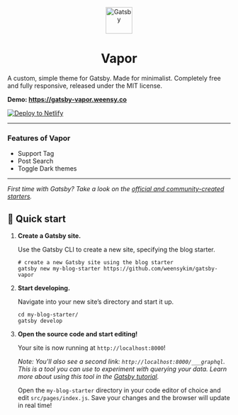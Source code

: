 <p align="center">
  <a href="https://www.gatsbyjs.org">
    <img alt="Gatsby" src="https://www.gatsbyjs.com/Gatsby-Monogram.svg" width="60" />
  </a>
</p>
<h1 align="center">
  Vapor
</h1>

A custom, simple theme for Gatsby. Made for minimalist. Completely free and fully responsive, released under the MIT license.

**Demo: https://gatsby-vapor.weensy.co**

[![Deploy to Netlify](https://www.netlify.com/img/deploy/button.svg)](https://app.netlify.com/start/deploy?repository=https://github.com/weensykim/gatsby-vapor)

---

### Features of Vapor
* Support Tag
* Post Search
* Toggle Dark themes


---

_First time with Gatsby? Take a look on the [official and community-created starters](https://www.gatsbyjs.org/docs/gatsby-starters/)._



## 🚀 Quick start

1.  **Create a Gatsby site.**

    Use the Gatsby CLI to create a new site, specifying the blog starter.

    ```shell
    # create a new Gatsby site using the blog starter
    gatsby new my-blog-starter https://github.com/weensykim/gatsby-vapor
    ```

1.  **Start developing.**

    Navigate into your new site’s directory and start it up.

    ```shell
    cd my-blog-starter/
    gatsby develop
    ```

1.  **Open the source code and start editing!**

    Your site is now running at `http://localhost:8000`!

    _Note: You'll also see a second link: _`http://localhost:8000/___graphql`_. This is a tool you can use to experiment with querying your data. Learn more about using this tool in the [Gatsby tutorial](https://www.gatsbyjs.org/tutorial/part-five/#introducing-graphiql)._

    Open the `my-blog-starter` directory in your code editor of choice and edit `src/pages/index.js`. Save your changes and the browser will update in real time!
